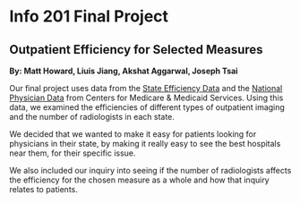 # Info 201 Final Project
## Outpatient Efficiency for Selected Measures
**By: Matt Howard, Liuis Jiang, Akshat Aggarwal, Joseph Tsai**

Our final project uses data from the [State Efficiency Data](https://data.medicare.gov/Hospital-Compare/Outpatient-Imaging-Efficiency-State/if5v-4x48)
and the [National Physician Data](https://data.medicare.gov/Physician-Compare/Physician-Compare-National-Downloadable-File/mj5m-pzi6)
from Centers for Medicare & Medicaid Services. Using this data, we examined the efficiencies of different types of outpatient imaging
and the number of radiologists in each state.

We decided that we wanted to make it easy for patients looking for physicians in their state,
by making it really easy to see the best hospitals near them, for their specific issue.

We also included our inquiry into seeing if the number of radiologists affects the efficiency for the chosen measure as a whole and how that inquiry relates to patients.
